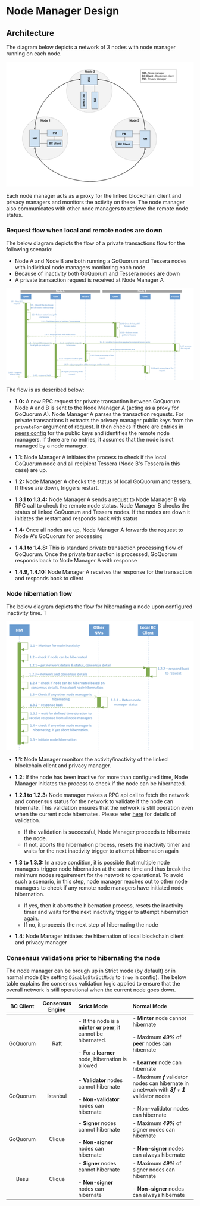 # Node Manager Design

## Architecture
The diagram below depicts a network of 3 nodes with node manager running on each node.

![Architecture & Design](images/node-manager-arch.jpg)

Each node manager acts as a proxy for the linked blockchain client and privacy managers and monitors the activity on these. The node manager also communicates with other node managers to retrieve the remote node status.

### Request flow when local and remote nodes are down

The below diagram depicts the flow of a private transactions flow for the following scenario:
* Node A and Node B are both running a GoQuorum and Tessera nodes with individual node managers monitoring each node
* Because of inactivity both GoQuorum and Tessera nodes are down
* A private transaction request is received at Node Manager A

![request flow](images/node-manager-flow.jpg)

The flow is as described below:

* **1.0:** A new RPC request for private transaction between GoQuorum Node A and B is sent to the Node Manager A (acting as a proxy for GoQuorum A). Node Manager A parses the transaction requests. For private transactions it extracts the privacy manager public keys from the `privateFor` argument of request. It then checks if there are entries in  [peers config](./CONFIG.md#Peers-config-file) for the public keys and identifies the remote node managers. If there are no entries, it assumes that the node is not managed by a node manager.

*  **1.1:** Node Manager A initiates the process to check if the local GoQuorum node and all recipient Tessera (Node B's Tessera in this case) are up. 

* **1.2:** Node Manager A checks the status of local GoQuorum and tessera. If these are down, triggers restart.

* **1.3.1 to 1.3.4:** Node Manager A sends a requst to Node Manager B via RPC call to check the remote node status. Node Manager B checks the status of linked GoQuorum and Tessera nodes. If the nodes are down it initiates the restart and responds back with status

* **1.4:** Once all nodes are up, Node Manager A forwards the request to Node A's GoQuorum for processing

* **1.4.1 to 1.4.8:** This is standard private transaction processing flow of GoQuorum. Once the private transaction is processed, GoQuorum responds back to Node Manager A with response

* **1.4.9, 1.4.10:** Node Manager A receives the response for the  transaction and responds back to client


### Node hibernation flow

The below diagram depicts the flow for hibernating a node upon configured inactivity time. T

![node hibernation flow](images/node-hibernation-flow.jpg)

* **1.1:** Node Manager monitors the activity/inactivity of the linked blockchain client and privacy manager.

* **1.2:** If the node has been inactive for more than configured time, Node Manager initiates the process to check if the node can be hibernated.

* **1.2.1 to 1.2.3:** Node manager makes a RPC api call to fetch the network and consensus status for the network to validate if the node can hibernate. This validation ensures that the network is still operation even when the current node hibernates. Please refer [here](./Design.md#consensus-validations-prior-to-hibernating-the-node) for details of validation. 
    * If the validation is successful, Node Manager proceeds to hibernate the node. 
    * If not, aborts the hibernation process, resets the inactivity timer and waits for the next inactivity trigger to attempt hibernation again
    
* **1.3 to 1.3.3:** In a race condition, it is possible that multiple node managers trigger node hibernation at the same time and thus break the minimum nodes requirement for the network to operational. To avoid such a scenario, in this step, node manager reaches out to other node managers to check if any remote node managers have initiated node hibernation. 
    * If yes, then it aborts the hibernation process, resets the inactivity timer and waits for the next inactivity trigger to attempt hibernation again. 
    * If no, it proceeds the next step of hibernating the node
    
* **1.4:** Node Manager initiates the hibernation of local blockchain client and privacy manager

### Consensus validations prior to hibernating the node
 The node manager can be brough up in Strict mode (by default) or in normal mode ( by setting `DisableStrictMode` to `true` in config). The below table explains the consensus validation logic applied to ensure that the overall network is still operational when the current node goes down. 

| BC Client | Consensus Engine | Strict Mode | Normal Mode |
| :---: | :---: | :--- | :--- |
| GoQuorum | Raft | - If the node is a **minter or peer**, it cannot be hibernated. <br /> <br /> - For a **learner** node, hibernation is allowed | - **Minter** node cannot hibernate <br /> <br /> - Maximum ***49%*** of **peer** nodes can hibernate <br /> <br />- **Learner** node can hibernate
| GoQuorum | Istanbul | - **Validator** nodes cannot hibernate <br /> <br /> - **Non-validator** nodes can hibernate | - Maximum ***f*** validator nodes can hibernate in a network with ***3f + 1*** validator nodes <br /> <br /> - Non-validator nodes can hibernate
| GoQuorum | Clique | - **Signer** nodes cannot hibernate <br /> <br /> - **Non-signer** nodes can hibernate | - Maximum ***49%*** of signer nodes can hibernate <br /> <br /> - **Non-signer** nodes can always hibernate
| Besu | Clique | - **Signer** nodes cannot hibernate <br /> <br /> - **Non-signer** nodes can hibernate | - Maximum ***49%*** of signer nodes can hibernate <br /> <br /> - **Non-signer** nodes can always hibernate

